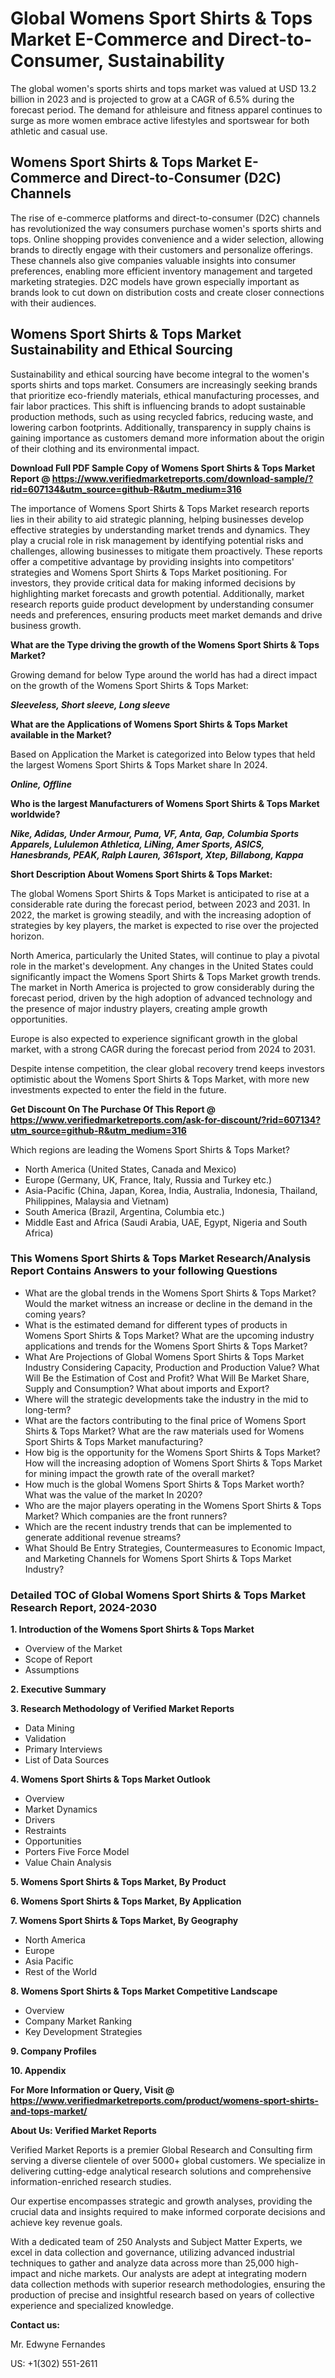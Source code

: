 <h1>Global Womens Sport Shirts & Tops Market E-Commerce and Direct-to-Consumer, Sustainability</h1><p class=""><p>The global women's sports shirts and tops market was valued at USD 13.2 billion in 2023 and is projected to grow at a CAGR of 6.5% during the forecast period. The demand for athleisure and fitness apparel continues to surge as more women embrace active lifestyles and sportswear for both athletic and casual use.</p><h2>Womens Sport Shirts & Tops Market E-Commerce and Direct-to-Consumer (D2C) Channels</h2><p>The rise of e-commerce platforms and direct-to-consumer (D2C) channels has revolutionized the way consumers purchase women's sports shirts and tops. Online shopping provides convenience and a wider selection, allowing brands to directly engage with their customers and personalize offerings. These channels also give companies valuable insights into consumer preferences, enabling more efficient inventory management and targeted marketing strategies. D2C models have grown especially important as brands look to cut down on distribution costs and create closer connections with their audiences.</p><h2>Womens Sport Shirts & Tops Market Sustainability and Ethical Sourcing</h2><p>Sustainability and ethical sourcing have become integral to the women's sports shirts and tops market. Consumers are increasingly seeking brands that prioritize eco-friendly materials, ethical manufacturing processes, and fair labor practices. This shift is influencing brands to adopt sustainable production methods, such as using recycled fabrics, reducing waste, and lowering carbon footprints. Additionally, transparency in supply chains is gaining importance as customers demand more information about the origin of their clothing and its environmental impact.</p></p><p class=""><strong>Download Full PDF Sample Copy of Womens Sport Shirts & Tops Market Report @ <a href="https://www.verifiedmarketreports.com/download-sample/?rid=607134&utm_source=github-R&utm_medium=316" target="_blank">https://www.verifiedmarketreports.com/download-sample/?rid=607134&utm_source=github-R&utm_medium=316</a></strong></p><p>The importance of&nbsp;Womens Sport Shirts & Tops Market research reports lies in their ability to aid strategic planning, helping businesses develop effective strategies by understanding market trends and dynamics. They play a crucial role in risk management by identifying potential risks and challenges, allowing businesses to mitigate them proactively. These reports offer a competitive advantage by providing insights into competitors' strategies and Womens Sport Shirts & Tops Market positioning. For investors, they provide critical data for making informed decisions by highlighting market forecasts and growth potential. Additionally, market research reports guide product development by understanding consumer needs and preferences, ensuring products meet market demands and drive business growth.</p><p><strong>What are the&nbsp;Type driving the growth of the Womens Sport Shirts & Tops Market?</strong></p><p id="" class="">Growing demand for below Type around the world has had a direct impact on the growth of the Womens Sport Shirts & Tops Market:</p><p class=""><em><strong>Sleeveless, Short sleeve, Long sleeve</strong></em></p><p class=""><strong>What are the&nbsp;Applications&nbsp;of Womens Sport Shirts & Tops Market available in the Market?</strong></p><p id="" class="">Based on Application the Market is categorized into Below types that held the largest Womens Sport Shirts & Tops Market share In 2024.</p><p class=""><em><strong>Online, Offline</strong></em></p><p class=""><strong>Who is the largest Manufacturers of Womens Sport Shirts & Tops Market worldwide?</strong></p><p><em><strong>Nike, Adidas, Under Armour, Puma, VF, Anta, Gap, Columbia Sports Apparels, Lululemon Athletica, LiNing, Amer Sports, ASICS, Hanesbrands, PEAK, Ralph Lauren, 361sport, Xtep, Billabong, Kappa</strong></em></p><p id="" class=""><strong>Short Description About Womens Sport Shirts & Tops Market:</strong></p><p>The global Womens Sport Shirts & Tops Market is anticipated to rise at a considerable rate during the forecast period, between 2023 and 2031. In 2022, the market is growing steadily, and with the increasing adoption of strategies by key players, the market is expected to rise over the projected horizon.</p><p>North America, particularly the United States, will continue to play a pivotal role in the market's development. Any changes in the United States could significantly impact the Womens Sport Shirts & Tops Market growth trends. The market in North America is projected to grow considerably during the forecast period, driven by the high adoption of advanced technology and the presence of major industry players, creating ample growth opportunities.</p><p>Europe is also expected to experience significant growth in the global market, with a strong CAGR during the forecast period from 2024 to 2031.</p><p>Despite intense competition, the clear global recovery trend keeps investors optimistic about the Womens Sport Shirts & Tops Market, with more new investments expected to enter the field in the future.</p><p id="" class=""><strong>Get Discount On The Purchase Of This Report @ <a href="https://www.verifiedmarketreports.com/ask-for-discount/?rid=607134?utm_source=github-R&utm_medium=316" target="_blank">https://www.verifiedmarketreports.com/ask-for-discount/?rid=607134?utm_source=github-R&utm_medium=316</a></strong></p><p class="">Which regions are leading the Womens Sport Shirts & Tops Market?</p><ul><li>North America (United States, Canada and Mexico)</li><li>Europe (Germany, UK, France, Italy, Russia and Turkey etc.)</li><li>Asia-Pacific (China, Japan, Korea, India, Australia, Indonesia, Thailand, Philippines, Malaysia and Vietnam)</li><li>South America (Brazil, Argentina, Columbia etc.)</li><li>Middle East and Africa (Saudi Arabia, UAE, Egypt, Nigeria and South Africa)</li></ul><h3 id="" class="">This Womens Sport Shirts & Tops Market Research/Analysis Report Contains Answers to your following Questions</h3><ul><li>What are the global trends in the Womens Sport Shirts & Tops Market? Would the market witness an increase or decline in the demand in the coming years?</li><li>What is the estimated demand for different types of products in Womens Sport Shirts & Tops Market? What are the upcoming industry applications and trends for the Womens Sport Shirts & Tops Market?</li><li>What Are Projections of Global Womens Sport Shirts & Tops Market Industry Considering Capacity, Production and Production Value? What Will Be the Estimation of Cost and Profit? What Will Be Market Share, Supply and Consumption? What about imports and Export?</li><li>Where will the strategic developments take the industry in the mid to long-term?</li><li>What are the factors contributing to the final price of Womens Sport Shirts & Tops Market? What are the raw materials used for Womens Sport Shirts & Tops Market manufacturing?</li><li>How big is the opportunity for the Womens Sport Shirts & Tops Market? How will the increasing adoption of Womens Sport Shirts & Tops Market for mining impact the growth rate of the overall market?</li><li>How much is the global Womens Sport Shirts & Tops Market worth? What was the value of the market In 2020?</li><li>Who are the major players operating in the Womens Sport Shirts & Tops Market? Which companies are the front runners?</li><li>Which are the recent industry trends that can be implemented to generate additional revenue streams?</li><li>What Should Be Entry Strategies, Countermeasures to Economic Impact, and Marketing Channels for Womens Sport Shirts & Tops Market Industry?</li></ul><h3 id="" class="">Detailed TOC of Global Womens Sport Shirts & Tops Market Research Report, 2024-2030</h3><p id="" class=""><strong>1. Introduction of the Womens Sport Shirts & Tops Market</strong></p><ul><li>Overview of the Market</li><li>Scope of Report</li><li>Assumptions</li></ul><p id="" class=""><strong>2. Executive Summary</strong></p><p id="" class=""><strong>3. Research Methodology of Verified Market Reports</strong></p><ul><li>Data Mining</li><li>Validation</li><li>Primary Interviews</li><li>List of Data Sources</li></ul><p id="" class=""><strong>4. Womens Sport Shirts & Tops Market Outlook</strong></p><ul><li>Overview</li><li>Market Dynamics</li><li>Drivers</li><li>Restraints</li><li>Opportunities</li><li>Porters Five Force Model</li><li>Value Chain Analysis</li></ul><p id="" class=""><strong>5. Womens Sport Shirts & Tops Market, By Product</strong></p><p id="" class=""><strong>6. Womens Sport Shirts & Tops Market, By Application</strong></p><p id="" class=""><strong>7. Womens Sport Shirts & Tops Market, By Geography</strong></p><ul><li>North America</li><li>Europe</li><li>Asia Pacific</li><li>Rest of the World</li></ul><p id="" class=""><strong>8. Womens Sport Shirts & Tops Market Competitive Landscape</strong></p><ul><li>Overview</li><li>Company Market Ranking</li><li>Key Development Strategies</li></ul><p id="" class=""><strong>9. Company Profiles</strong></p><p id="" class=""><strong>10. Appendix</strong></p><p id="" class=""><strong>For More Information or Query, Visit @ <a href="https://www.verifiedmarketreports.com/product/womens-sport-shirts-and-tops-market/" target="_blank">https://www.verifiedmarketreports.com/product/womens-sport-shirts-and-tops-market/</a></strong></p><p id="" class=""><strong>About Us: Verified Market Reports</strong></p><p id="" class="">Verified Market Reports is a premier Global Research and Consulting firm serving a diverse clientele of over 5000+ global customers. We specialize in delivering cutting-edge analytical research solutions and comprehensive information-enriched research studies.</p><p id="" class="">Our expertise encompasses strategic and growth analyses, providing the crucial data and insights required to make informed corporate decisions and achieve key revenue goals.</p><p id="" class="">With a dedicated team of 250 Analysts and Subject Matter Experts, we excel in data collection and governance, utilizing advanced industrial techniques to gather and analyze data across more than 25,000 high-impact and niche markets. Our analysts are adept at integrating modern data collection methods with superior research methodologies, ensuring the production of precise and insightful research based on years of collective experience and specialized knowledge.</p><p id="" class=""><strong>Contact us:</strong></p><p id="" class="">Mr. Edwyne Fernandes</p><p id="" class="">US: +1(302) 551-2611</p>